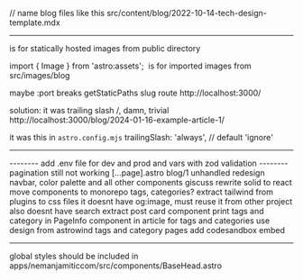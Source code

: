 // name blog files like this
src/content/blog/2022-10-14-tech-design-template.mdx

---

<Picture /> is for statically hosted images from public directory

import { Image } from 'astro:assets';
<Image /> is for imported images from src/images/blog

maybe :port breaks getStaticPaths slug route
http://localhost:3000/

solution:
it was trailing slash /, damn, trivial
http://localhost:3000/blog/2024-01-16-example-article-1/

it was this in `astro.config.mjs`
trailingSlash: 'always', // default 'ignore'

---

-------- add .env file for dev and prod and vars with zod validation
-------- pagination still not working [...page].astro blog/1 unhandled
redesign navbar, color palette and all other components
giscuss
rewrite solid to react
move components to monorepo
tags, categories?
extract tailwind from plugins to css files
it doesnt have og:image, must reuse it from other project
also doesnt have search
extract post card component
print tags and category in PageInfo component in article
for tags and categories use design from astrowind
tags and category pages
add codesandbox embed

---

global styles should be included in apps/nemanjamiticcom/src/components/BaseHead.astro
